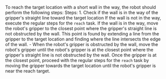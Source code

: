 To reach the target location with a short wall in the way, the robot should perform the following steps:
    Steps:  1. Check if the wall is in the way of the gripper's straight line toward the target location
    If the wall is not in the way, execute the regular steps for the `reach` task.
    If the wall is in the way, move the robot's gripper to the closest point where the gripper's straight line is not obstructed by the wall. This point is found by extending a line from the gripper to the target location and finding where the line intersects the edge of the wall.
    - When the robot's gripper is obstructed by the wall, move the robot's gripper until the robot's gripper is at the closest point where the gripper's straight line is not obstructed by the wall.
    Once the gripper is at the closest point, proceed with the regular steps for the `reach` task by moving the gripper towards the target location until the robot's gripper is near the reach target.